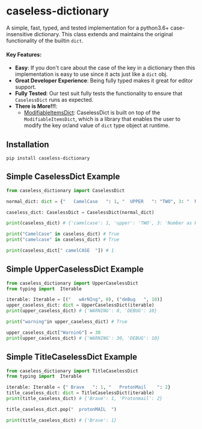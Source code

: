 # caseless-dictionary
A simple, fast, typed, and tested implementation for a python3.6+ case-insensitive dictionary. This class extends and maintains the original functionality of the builtin `dict`.

#### Key Features:
* **Easy**: If you don't care about the case of the key in a dictionary then this implementation is easy to use since it acts just like a `dict` obj. 
* **Great Developer Experience**: Being fully typed makes it great for editor support.
* **Fully Tested**: Our test suit fully tests the functionality to ensure that `CaselessDict` runs as expected. 
* **There is More!!!**:
    * [ModifiableItemsDict](https://github.com/tybruno/modifiable-items-dictionary): CaselessDict is built on top of the `ModifiableItemsDict`, which is a library that enables the user to modify the key or/and value of `dict` type object at runtime.

## Installation
`pip install caseless-dictionary`

## Simple CaselessDict Example
```python
from caseless_dictionary import CaselessDict

normal_dict: dict = {"   CamelCase   ": 1, "  UPPER   ": "TWO", 3: "  Number as Key  "}

caseless_dict: CaselessDict = CaselessDict(normal_dict)

print(caseless_dict) # {'camelcase': 1, 'upper': 'TWO', 3: 'Number as Key'}

print("CamelCase" in caseless_dict) # True
print("camelcase" in caseless_dict) # True

print(caseless_dict[" camelCASE  "]) # 1
```

## Simple UpperCaselessDict Example
```python
from caseless_dictionary import UpperCaselessDict
from typing import  Iterable

iterable: Iterable = [("   wArNIng", 0), ("deBug   ", 10)]
upper_caseless_dict: dict = UpperCaselessDict(iterable)
print(upper_caseless_dict) # {'WARNING': 0, 'DEBUG': 10}

print("warning"in upper_caseless_dict) # True

upper_caseless_dict["WarninG"] = 30
print(upper_caseless_dict) # {'WARNING': 30, 'DEBUG': 10}
```

## Simple TitleCaselessDict Example
```python
from caseless_dictionary import TitleCaselessDict
from typing import  Iterable

iterable: Iterable = {" Brave   ": 1, "   ProtonMail    ": 2}
title_caseless_dict: dict = TitleCaselessDict(iterable)
print(title_caseless_dict) # {'Brave': 1, 'Protonmail': 2}

title_caseless_dict.pop("  protonMAIL  ")

print(title_caseless_dict) # {'Brave': 1}
```